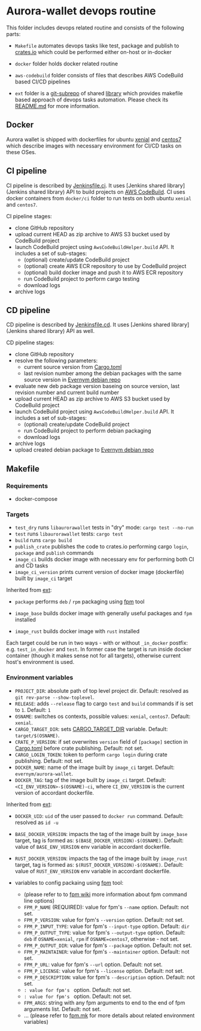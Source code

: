 # Aurora-wallet devops routine

This folder includes devops related routine and consists of the following parts:
- `Makefile` automates devops tasks like test, package and publish to [crates.io](https://crates.io/) which could be performed either on-host or in-docker
- `docker` folder holds docker related routine
- `aws-codebuild` folder consists of files that describes AWS CodeBuild based CI/CD pipelines
- `ext` folder is a [git-subrepo][d003158e] of shared [library](https://github.com/andkononykhin/aurora-wallet/tree/subrepo/devops/ext) which provides makefile based approach of devops tasks automation. Please check its [README.md](ext/README.md) for more information.

  [d003158e]: https://github.com/ingydotnet/git-subrepo "git-subrepo"

## Docker

Aurora wallet is shipped with dockerfiles for ubuntu [xenial](ci/xenial/Dockerfile) and [centos7](ci/xenial/Dockerfile) which describe images with necessary environment for CI/CD tasks on these OSes.

## CI pipeline

CI pipeline is described by [Jenkinsfile.ci](aws-codebuild/Jenkinsfile.ci). It uses [Jenkins shared library](Jenkins shared library) API to build projects on [AWS CodeBuild](https://aws.amazon.com/codebuild/). CI uses docker containers from `docker/ci` folder to run tests on both ubuntu `xenial` and `centos7`.

CI pipeline stages:
- clone GitHub repository
- upload current HEAD as zip archive to AWS S3 bucket used by CodeBuild project
- launch CodeBuild project using `AwsCodeBuildHelper.build` API. It includes a set of sub-stages:
  - (optional) create/update CodeBuild project
  - (optional) create AWS ECR repository to use by CodeBuild project
  - (optional) build docker image and push it to AWS ECR repository
  - run CodeBuild project to perform cargo testing
  - download logs
- archive logs

## CD pipeline

CD pipeline is described by [Jenkinsfile.cd](aws-codebuild/Jenkinsfile.cd). It uses [Jenkins shared library](Jenkins shared library) API as well.

CD pipeline stages:
- clone GitHub repository
- resolve the following parameters:
  - current source version from [Cargo.toml](../libaurorawallet/Cargo.toml)
  - last revision number among the debian packages with the same source version in [Evernym debian repo](https://repo.corp.evernym.com/deb/dists/evernym-agency-dev-ubuntu/)
- evaluate new deb package version baseing on source version, last revision number and current build number
- upload current HEAD as zip archive to AWS S3 bucket used by CodeBuild project
- launch CodeBuild project using `AwsCodeBuildHelper.build` API. It includes a set of sub-stages:
  - (optional) create/update CodeBuild project
  - run CodeBuild project to perform debian packaging
  - download logs
- archive logs
- upload created debian package to [Evernym debian repo](https://repo.corp.evernym.com/deb/dists/evernym-agency-dev-ubuntu/)

## Makefile

### Requirements

- docker-compose

### Targets
- `test_dry` runs `libaurorawallet` tests in "dry" mode: `cargo test --no-run`
- `test` runs `libaurorawallet` tests: `cargo test`
- `build` runs `cargo build`
- `publish_crate` publishes the code to crates.io performing cargo `login`, `package` and `publish` commands
- `image_ci` builds docker image with necessary env for performing both CI and CD tasks
- `image_ci_version` prints current version of docker image (dockerfile) built by `image_ci` target

Inherited from [ext](ext/Makefile):
- `package` performs `deb` / `rpm` packaging using [fpm][349f7485] tool
- `image_base` builds docker image with generally useful packages and `fpm` installed
- `image_rust` builds docker image with `rust` installed

  [349f7485]: https://github.com/jordansissel/fpm "fpm"

Each target could be run in two ways - with or without `_in_docker` postfix: e.g. `test_in_docker` and `test`. In former case the target is run inside docker container (though it makes sense not for all targets), otherwise current host's environment is used.

### Environment variables

- `PROJECT_DIR`: absolute path of top level project dir. Default: resolved as `git rev-parse --show-toplevel`.
- `RELEASE`: adds `--release` flag to cargo `test` and `build` commands if is set to `1`. Default: `1`
- `OSNAME`: switches os contexts, possible values: `xenial`, `centos7`. Default: `xenial`.
- `CARGO_TARGET_DIR`: sets [CARGO_TARGET_DIR](https://doc.rust-lang.org/cargo/reference/environment-variables.html) variable. Default: `target/$(OSNAME)`.
- `CRATE_P_VERSION`: if set overwrites `version` field of `[package]` section in [Cargo.toml](../libaurorawallet/Cargo.toml) before crate publishing. Default: not set.
- `CARGO_LOGIN_TOKEN`: token to perform `cargo login` during crate publishing. Default: not set.
- `DOCKER_NAME`: name of the image built by `image_ci` target. Default: `evernym/aurora-wallet`.
- `DOCKER_TAG`: tag of the image built by `image_ci` target. Default: `<CI_ENV_VERSION>-$(OSNAME)-ci`, where `CI_ENV_VERSION` is the current version of accordant dockerfile.

Inherited from [ext](ext/Makefile):
- `DOCKER_UID`: `uid` of the user passed to `docker run` command. Default: resolved as `id -u`
- `BASE_DOCKER_VERSION`: impacts the tag of the image built by `image_base` target, tag is formed as: `$(BASE_DOCKER_VERSION)-$(OSNAME)`. Default: value of `BASE_ENV_VERSION` env variable in accordant dockerfile.
- `RUST_DOCKER_VERSION`: impacts the tag of the image built by `image_rust` target, tag is formed as: `$(RUST_DOCKER_VERSION)-$(OSNAME)`. Default: value of `RUST_ENV_VERSION` env variable in accordant dockerfile.
- variables to config packaing using [fpm][349f7485] tool:
  - (please refer to to [fpm wiki][3c28cd3e] more information about fpm command line options)
  - `FPM_P_NAME` (REQUIRED): value for fpm's `--name` option. Default: not set.
  - `FPM_P_VERSION`: value for fpm's `--version` option. Default: not set.
  - `FPM_P_INPUT_TYPE`: value for fpm's `--input-type` option. Default: `dir`
  - `FPM_P_OUTPUT_TYPE`: value for fpm's `--output-type` option. Default: `deb` if `OSNAME=xenial`, `rpm` if `OSNAME=centos7`, otherwise - not set.
  - `FPM_P_OUTPUT_DIR`: value for fpm's `--package` option. Default: not set.
  - `FPM_P_MAINTAINER`: value for fpm's `--maintainer` option. Default: not set.
  - `FPM_P_URL`: value for fpm's `--url` option. Default: not set.
  - `FPM_P_LICENSE`: value for fpm's `--license` option. Default: not set.
  - `FPM_P_DESCRIPTION`: value for fpm's `--description` option. Default: not set.
  - ``: value for fpm's `` option. Default: not set.
  - ``: value for fpm's `` option. Default: not set.
  - `FPM_ARGS`: string with any fpm arguments to end to the end of fpm arguments list. Default: not set.
  - ... (please refer to [fpm.mk](ext/fpm.mk) for more details about related environment variables)

  [3c28cd3e]: https://github.com/jordansissel/fpm/wiki "fpm wiki"
